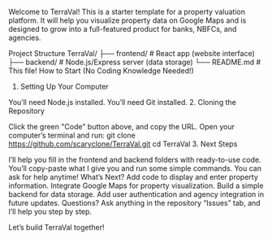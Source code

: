 Welcome to TerraVal! This is a starter template for a property valuation platform. It will help you visualize property data on Google Maps and is designed to grow into a full-featured product for banks, NBFCs, and agencies.

Project Structure
TerraVal/
├── frontend/    # React app (website interface)
├── backend/     # Node.js/Express server (data storage)
└── README.md    # This file!
How to Start (No Coding Knowledge Needed!)
1. Setting Up Your Computer

You’ll need Node.js installed.
You’ll need Git installed.
2. Cloning the Repository

Click the green "Code" button above, and copy the URL.
Open your computer’s terminal and run:
git clone https://github.com/scaryclone/TerraVal.git
cd TerraVal
3. Next Steps

I’ll help you fill in the frontend and backend folders with ready-to-use code.
You’ll copy-paste what I give you and run some simple commands.
You can ask for help anytime!
What’s Next?
Add code to display and enter property information.
Integrate Google Maps for property visualization.
Build a simple backend for data storage.
Add user authentication and agency integration in future updates.
Questions?
Ask anything in the repository “Issues” tab, and I’ll help you step by step.

Let’s build TerraVal together!

